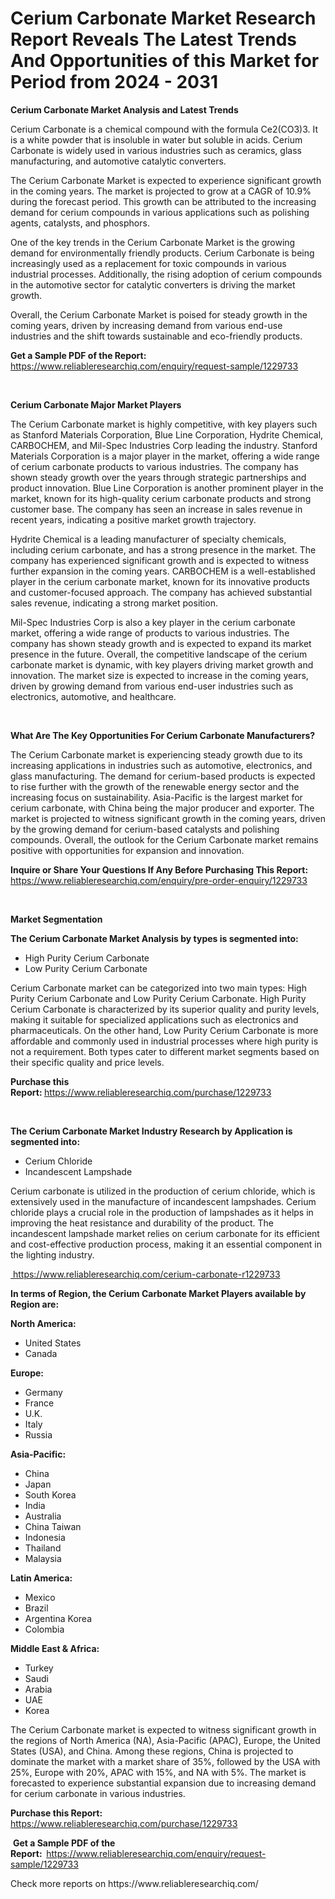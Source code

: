 <p><h1>Cerium Carbonate Market Research Report Reveals The Latest Trends And Opportunities of this Market for Period from 2024 - 2031</h1></p><p><strong>Cerium Carbonate Market Analysis and Latest Trends</strong></p>
<p><p>Cerium Carbonate is a chemical compound with the formula Ce2(CO3)3. It is a white powder that is insoluble in water but soluble in acids. Cerium Carbonate is widely used in various industries such as ceramics, glass manufacturing, and automotive catalytic converters.</p><p>The Cerium Carbonate Market is expected to experience significant growth in the coming years. The market is projected to grow at a CAGR of 10.9% during the forecast period. This growth can be attributed to the increasing demand for cerium compounds in various applications such as polishing agents, catalysts, and phosphors.</p><p>One of the key trends in the Cerium Carbonate Market is the growing demand for environmentally friendly products. Cerium Carbonate is being increasingly used as a replacement for toxic compounds in various industrial processes. Additionally, the rising adoption of cerium compounds in the automotive sector for catalytic converters is driving the market growth.</p><p>Overall, the Cerium Carbonate Market is poised for steady growth in the coming years, driven by increasing demand from various end-use industries and the shift towards sustainable and eco-friendly products.</p></p>
<p><strong>Get a Sample PDF of the Report:&nbsp;</strong> <a href="https://www.reliableresearchiq.com/enquiry/request-sample/1229733">https://www.reliableresearchiq.com/enquiry/request-sample/1229733</a></p>
<p>&nbsp;</p>
<p><strong>Cerium Carbonate Major Market Players</strong></p>
<p><p>The Cerium Carbonate market is highly competitive, with key players such as Stanford Materials Corporation, Blue Line Corporation, Hydrite Chemical, CARBOCHEM, and Mil-Spec Industries Corp leading the industry. Stanford Materials Corporation is a major player in the market, offering a wide range of cerium carbonate products to various industries. The company has shown steady growth over the years through strategic partnerships and product innovation. Blue Line Corporation is another prominent player in the market, known for its high-quality cerium carbonate products and strong customer base. The company has seen an increase in sales revenue in recent years, indicating a positive market growth trajectory.</p><p>Hydrite Chemical is a leading manufacturer of specialty chemicals, including cerium carbonate, and has a strong presence in the market. The company has experienced significant growth and is expected to witness further expansion in the coming years. CARBOCHEM is a well-established player in the cerium carbonate market, known for its innovative products and customer-focused approach. The company has achieved substantial sales revenue, indicating a strong market position.</p><p>Mil-Spec Industries Corp is also a key player in the cerium carbonate market, offering a wide range of products to various industries. The company has shown steady growth and is expected to expand its market presence in the future. Overall, the competitive landscape of the cerium carbonate market is dynamic, with key players driving market growth and innovation. The market size is expected to increase in the coming years, driven by growing demand from various end-user industries such as electronics, automotive, and healthcare.</p></p>
<p>&nbsp;</p>
<p><strong>What Are The Key Opportunities For Cerium Carbonate Manufacturers?</strong></p>
<p><p>The Cerium Carbonate market is experiencing steady growth due to its increasing applications in industries such as automotive, electronics, and glass manufacturing. The demand for cerium-based products is expected to rise further with the growth of the renewable energy sector and the increasing focus on sustainability. Asia-Pacific is the largest market for cerium carbonate, with China being the major producer and exporter. The market is projected to witness significant growth in the coming years, driven by the growing demand for cerium-based catalysts and polishing compounds. Overall, the outlook for the Cerium Carbonate market remains positive with opportunities for expansion and innovation.</p></p>
<p><strong>Inquire or Share Your Questions If Any Before Purchasing This Report:</strong> <a href="https://www.reliableresearchiq.com/enquiry/pre-order-enquiry/1229733">https://www.reliableresearchiq.com/enquiry/pre-order-enquiry/1229733</a></p>
<p>&nbsp;</p>
<p><strong>Market Segmentation</strong></p>
<p><strong>The Cerium Carbonate Market Analysis by types is segmented into:</strong></p>
<p><ul><li>High Purity Cerium Carbonate</li><li>Low Purity Cerium Carbonate</li></ul></p>
<p><p>Cerium Carbonate market can be categorized into two main types: High Purity Cerium Carbonate and Low Purity Cerium Carbonate. High Purity Cerium Carbonate is characterized by its superior quality and purity levels, making it suitable for specialized applications such as electronics and pharmaceuticals. On the other hand, Low Purity Cerium Carbonate is more affordable and commonly used in industrial processes where high purity is not a requirement. Both types cater to different market segments based on their specific quality and price levels.</p></p>
<p><strong>Purchase this Report:&nbsp;</strong><a href="https://www.reliableresearchiq.com/purchase/1229733">https://www.reliableresearchiq.com/purchase/1229733</a></p>
<p>&nbsp;</p>
<p><strong>The Cerium Carbonate Market Industry Research by Application is segmented into:</strong></p>
<p><ul><li>Cerium Chloride</li><li>Incandescent Lampshade</li></ul></p>
<p><p>Cerium carbonate is utilized in the production of cerium chloride, which is extensively used in the manufacture of incandescent lampshades. Cerium chloride plays a crucial role in the production of lampshades as it helps in improving the heat resistance and durability of the product. The incandescent lampshade market relies on cerium carbonate for its efficient and cost-effective production process, making it an essential component in the lighting industry.</p></p>
<p><a href="https://www.reliableresearchiq.com/cerium-carbonate-r1229733">&nbsp;https://www.reliableresearchiq.com/cerium-carbonate-r1229733</a></p>
<p><strong>In terms of Region, the Cerium Carbonate Market Players available by Region are:</strong></p>
<p>
    <p> <strong> North America: </strong>
        <ul>
            <li>United States</li>
            <li>Canada</li>
        </ul>
        </p> 
    <p> <strong> Europe: </strong>
        <ul>
            <li>Germany</li>
            <li>France</li>
            <li>U.K.</li>
            <li>Italy</li>
            <li>Russia</li>
        </ul>
        </p> 
    <p> <strong> Asia-Pacific: </strong>
        <ul>
            <li>China</li>
            <li>Japan</li>
            <li>South Korea</li>
            <li>India</li>
            <li>Australia</li>
            <li>China Taiwan</li>
            <li>Indonesia</li>
            <li>Thailand</li>
            <li>Malaysia</li>
        </ul>
        </p> 
    <p> <strong> Latin America: </strong>
        <ul>
            <li>Mexico</li>
            <li>Brazil</li>
            <li>Argentina Korea</li>
            <li>Colombia</li>
        </ul>
        </p> 
    <p> <strong> Middle East & Africa: </strong>
        <ul>
            <li>Turkey</li>
            <li>Saudi</li>
            <li>Arabia</li>
            <li>UAE</li>
            <li>Korea</li>
        </ul>
    </p>
    </p>
<p><p>The Cerium Carbonate market is expected to witness significant growth in the regions of North America (NA), Asia-Pacific (APAC), Europe, the United States (USA), and China. Among these regions, China is projected to dominate the market with a market share of 35%, followed by the USA with 25%, Europe with 20%, APAC with 15%, and NA with 5%. The market is forecasted to experience substantial expansion due to increasing demand for cerium carbonate in various industries.</p></p>
<p><strong>Purchase this Report: </strong><a href="https://www.reliableresearchiq.com/purchase/1229733">https://www.reliableresearchiq.com/purchase/1229733</a></p>
<p>&nbsp;<strong>Get a Sample PDF of the Report:&nbsp;&nbsp;</strong><a href="https://www.reliableresearchiq.com/enquiry/request-sample/1229733">https://www.reliableresearchiq.com/enquiry/request-sample/1229733</a></p>
<p><strong></strong></p>
<p>Check more reports on https://www.reliableresearchiq.com/</p>
